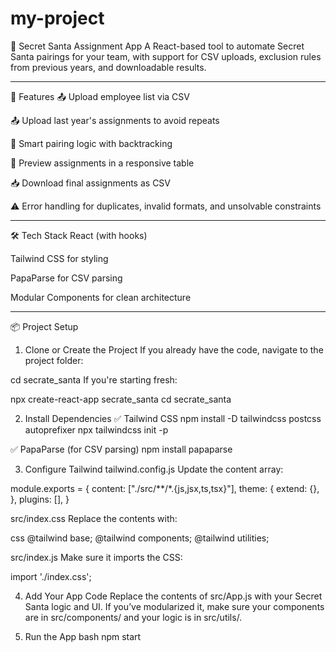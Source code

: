 # my-project

🎁 Secret Santa Assignment App
A React-based tool to automate Secret Santa pairings for your team, with support for CSV uploads, exclusion rules from previous years, and downloadable results.

---

🚀 Features
📤 Upload employee list via CSV

📤 Upload last year's assignments to avoid repeats

🔄 Smart pairing logic with backtracking

📄 Preview assignments in a responsive table

📥 Download final assignments as CSV

⚠️ Error handling for duplicates, invalid formats, and unsolvable constraints

---

🛠️ Tech Stack
React (with hooks)

Tailwind CSS for styling

PapaParse for CSV parsing

Modular Components for clean architecture

---

📦 Project Setup

1. Clone or Create the Project
If you already have the code, navigate to the project folder:

cd secrate_santa
If you're starting fresh:

npx create-react-app secrate_santa
cd secrate_santa

2. Install Dependencies
✅ Tailwind CSS
npm install -D tailwindcss postcss autoprefixer
npx tailwindcss init -p

✅ PapaParse (for CSV parsing)
npm install papaparse

3. Configure Tailwind
tailwind.config.js
Update the content array:

module.exports = {
  content: ["./src/**/*.{js,jsx,ts,tsx}"],
  theme: {
    extend: {},
  },
  plugins: [],
}

src/index.css
Replace the contents with:

css
@tailwind base;
@tailwind components;
@tailwind utilities;

src/index.js
Make sure it imports the CSS:

import './index.css';

4. Add Your App Code
Replace the contents of src/App.js with your Secret Santa logic and UI. If you’ve modularized it, make sure your components are in src/components/ and your logic is in src/utils/.

5. Run the App
bash
npm start


